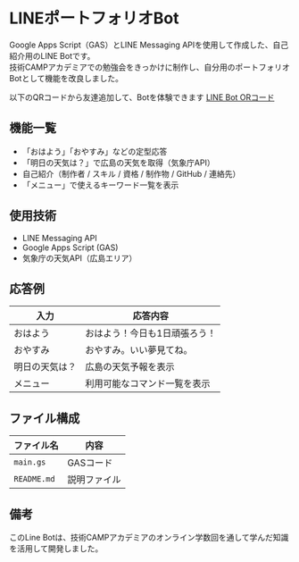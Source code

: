 # LINEポートフォリオBot

Google Apps Script（GAS）とLINE Messaging APIを使用して作成した、自己紹介用のLINE Botです。  
技術CAMPアカデミアでの勉強会をきっかけに制作し、自分用のポートフォリオBotとして機能を改良しました。

以下のQRコードから友達追加して、Botを体験できます
[LINE Bot ORコード](./qrcode.png)

## 機能一覧

- 「おはよう」「おやすみ」などの定型応答
- 「明日の天気は？」で広島の天気を取得（気象庁API）
- 自己紹介（制作者 / スキル / 資格 / 制作物 / GitHub / 連絡先）
- 「メニュー」で使えるキーワード一覧を表示

## 使用技術

- LINE Messaging API
- Google Apps Script (GAS)
- 気象庁の天気API（広島エリア）

## 応答例

| 入力         | 応答内容                       |
|--------------|-------------------------------|
| おはよう     | おはよう！今日も1日頑張ろう！ |
| おやすみ     | おやすみ。いい夢見てね。     |
| 明日の天気は？| 広島の天気予報を表示           |
| メニュー     | 利用可能なコマンド一覧を表示   |

## ファイル構成

| ファイル名         | 内容                       |
|--------------|-------------------------------|
| `main.gs` | GASコード |
| `README.md` | 説明ファイル |

## 備考

このLine Botは、技術CAMPアカデミアのオンライン学数回を通して学んだ知識を活用して開発しました。
